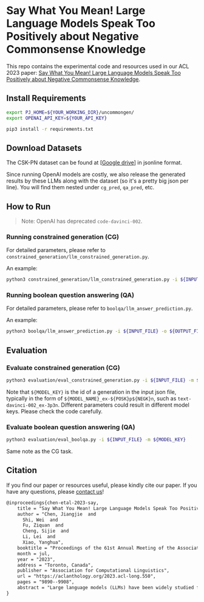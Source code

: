 # Say What You Mean! Large Language Models Speak Too Positively about Negative Commonsense Knowledge

This repo contains the experimental code and resources used in our ACL 2023 paper: [Say What You Mean! Large Language Models Speak Too Positively about Negative Commonsense Knowledge](https://github.com/jiangjiechen/uncommongen).


## Install Requirements

```bash
export PJ_HOME=${YOUR_WORKING_DIR}/uncommongen/
export OPENAI_API_KEY=${YOUR_API_KEY}

pip3 install -r requirements.txt
```


## Download Datasets

The CSK-PN dataset can be found at [[Google drive](https://drive.google.com/drive/folders/1KqeIUVhqh7rUqbJwuIykYKFOq-K3VuYw?usp=sharing)] in jsonline format.

Since running OpenAI models are costly, we also release the generated results by these LLMs along with the dataset (so it's a pretty big json per line). You will find them nested under `cg_pred`, `qa_pred`, etc.

## How to Run

> Note: OpenAI has deprecated `code-davinci-002`.

### Running constrained generation (CG)

For detailed parameters, please refer to `constrained_generation/llm_constrained_generation.py`.

An example: 

```bash
python3 constrained_generation/llm_constrained_generation.py -i ${INPUT_FILE} -o ${OUTPUT_FILE} -m ${MODEL_NAME} --posk ${POSK} --negk ${NEGK} -b 16 --cot none
```

### Running boolean question answering (QA)

For detailed parameters, please refer to `boolqa/llm_answer_prediction.py`.

An example:

```bash
python3 boolqa/llm_answer_prediction.py -i ${INPUT_FILE} -o ${OUTPUT_FILE} -m ${MODEL_NAME} --posk ${POSK} --negk ${NEGK} -b 16 --cot none
```


## Evaluation

### Evaluate constrained generation (CG)

```bash
python3 evaluation/eval_constrained_generation.py -i ${INPUT_FILE} -m ${MODEL_KEY}
```

Note that `${MODEL_KEY}` is the id of a generation in the input json file, typically in the form of `${MODEL_NAME}_ex-${POSK}p${NEGK}n`, such as `text-davinci-002_ex-3p3n`. Different parameters could result in different model keys. Please check the code carefully.

### Evaluate boolean question answering (QA)

```bash
python3 evaluation/eval_boolqa.py -i ${INPUT_FILE} -m ${MODEL_KEY}
```

Same note as the CG task.

## Citation

If you find our paper or resources useful, please kindly cite our paper. If you have any questions, please [contact us](mailto:jjchen19@fudan.edu.cn)!

```latex
@inproceedings{chen-etal-2023-say,
    title = "Say What You Mean! Large Language Models Speak Too Positively about Negative Commonsense Knowledge",
    author = "Chen, Jiangjie  and
      Shi, Wei  and
      Fu, Ziquan  and
      Cheng, Sijie  and
      Li, Lei  and
      Xiao, Yanghua",
    booktitle = "Proceedings of the 61st Annual Meeting of the Association for Computational Linguistics (Volume 1: Long Papers)",
    month = jul,
    year = "2023",
    address = "Toronto, Canada",
    publisher = "Association for Computational Linguistics",
    url = "https://aclanthology.org/2023.acl-long.550",
    pages = "9890--9908",
    abstract = "Large language models (LLMs) have been widely studied for their ability to store and utilize positive knowledge. However, negative knowledge, such as {``}lions don{'}t live in the ocean{''}, is also ubiquitous in the world but rarely mentioned explicitly in text.What do LLMs know about negative knowledge?This work examines the ability of LLMs on negative commonsense knowledge.We design a constrained keywords-to-sentence generation task (CG) and a Boolean question answering task (QA) to probe LLMs.Our experiments reveal that LLMs frequently fail to generate valid sentences grounded in negative commonsense knowledge, yet they can correctly answer polar yes-or-no questions.We term this phenomenon the belief conflict of LLMs.Our further analysis shows that statistical shortcuts and negation reporting bias from language modeling pre-training cause this conflict.",
}
```
